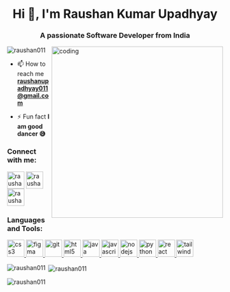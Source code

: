 <h1 align="center">Hi 👋, I'm Raushan Kumar Upadhyay</h1>
<h3 align="center">A passionate Software Developer from India</h3>

<img align="right" alt="coding" width="400" src="https://media.tenor.com/qJ5evVs-_uUAAAAC/coding.gif">

<p align="left"> <img src="https://komarev.com/ghpvc/?username=raushan011&label=Profile%20views&color=0e75b6&style=flat" alt="raushan011" /> </p>

- 📫 How to reach me **raushanupadhyay011@gmail.com**

- ⚡ Fun fact **I am good dancer 😅**

<h3 align="left">Connect with me:</h3>
<p align="left">
<a href="https://linkedin.com/in/raushan-upadhyay-194647223" target="blank"><img align="center" src="https://cdn-icons-png.flaticon.com/512/174/174857.png" alt="raushan-upadhyay-194647223" height="40" width="40" /></a>
<a href="https://instagram.com/raushan_upadhyay_01" target="blank"><img align="center" 
src="https://upload.wikimedia.org/wikipedia/commons/thumb/e/e7/Instagram_logo_2016.svg/2048px-Instagram_logo_2016.svg.png" alt="raushan_upadhyay_01" height="40" width="40" /></a>
<a href="https://www.leetcode.com/raushanupadhyay01" target="blank"><img align="center" src="https://leetcode.com/static/images/LeetCode_logo_rvs.png" alt="raushanupadhyay01" height="40" width="40" /></a>
</p>

<h3 align="left">Languages and Tools:</h3>
<p align="left"> <a href="https://www.w3schools.com/css/" target="_blank" rel="noreferrer"> <img src="https://upload.wikimedia.org/wikipedia/commons/thumb/d/d5/CSS3_logo_and_wordmark.svg/1452px-CSS3_logo_and_wordmark.svg.png" alt="css3"  height="40"/> </a> <a href="https://www.figma.com/" target="_blank" rel="noreferrer"> <img src="https://www.vectorlogo.zone/logos/figma/figma-icon.svg" alt="figma" height="40"/> </a> <a href="https://git-scm.com/" target="_blank" rel="noreferrer"> <img src="https://www.vectorlogo.zone/logos/git-scm/git-scm-icon.svg" alt="git" height="40"/> </a> <a href="https://www.w3.org/html/" target="_blank" rel="noreferrer"> <img src="https://upload.wikimedia.org/wikipedia/commons/thumb/3/38/HTML5_Badge.svg/800px-HTML5_Badge.svg.png" alt="html5" height="40"/> </a> <a href="https://www.java.com" target="_blank" rel="noreferrer"> <img src="https://logos-world.net/wp-content/uploads/2022/07/Java-Logo.png" alt="java" height="40"/> </a> <a href="https://developer.mozilla.org/en-US/docs/Web/JavaScript" target="_blank" rel="noreferrer"> <img src="https://upload.wikimedia.org/wikipedia/commons/thumb/6/6a/JavaScript-logo.png/768px-JavaScript-logo.png" alt="javascript" height="40"/> </a><a href="https://nodejs.org" target="_blank" rel="noreferrer"> <img src="https://upload.wikimedia.org/wikipedia/commons/thumb/d/d9/Node.js_logo.svg/2560px-Node.js_logo.svg.png" alt="nodejs" height="40"/> </a> <a href="https://www.python.org" target="_blank" rel="noreferrer"> <img src="https://upload.wikimedia.org/wikipedia/commons/thumb/c/c3/Python-logo-notext.svg/1869px-Python-logo-notext.svg.png" alt="python"  height="40"/> </a> <a href="https://reactjs.org/" target="_blank" rel="noreferrer"> <img src="https://cdn4.iconfinder.com/data/icons/logos-3/600/React.js_logo-512.png" alt="react" height="40"/> </a> <a href="https://tailwindcss.com/" target="_blank" rel="noreferrer"> <img src="https://upload.wikimedia.org/wikipedia/commons/thumb/d/d5/Tailwind_CSS_Logo.svg/1200px-Tailwind_CSS_Logo.svg.png" alt="tailwind" height="40"/> </a> </p>

<p><img align="left" src="https://github-readme-stats.vercel.app/api/top-langs?username=raushan011&show_icons=true&locale=en&layout=compact" alt="raushan011" /></p>

<p>&nbsp;<img align="center" src="https://github-readme-stats.vercel.app/api?username=raushan011&show_icons=true&locale=en" alt="raushan011" /></p>

<p><img align="center" src="https://github-readme-streak-stats.herokuapp.com/?user=raushan011&" alt="raushan011" /></p>
